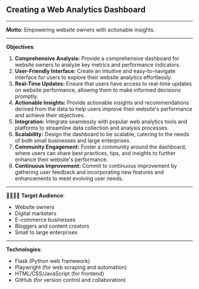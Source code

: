 ## Creating a Web Analytics Dashboard

-----

**Motto**: Empowering website owners with actionable insights.

----

**Objectives**:
1. **Comprehensive Analysis:** Provide a comprehensive dashboard for website owners to analyze key metrics and performance indicators.
2. **User-Friendly Interface:** Create an intuitive and easy-to-navigate interface for users to explore their website analytics effortlessly.
3. **Real-Time Updates:** Ensure that users have access to real-time updates on website performance, allowing them to make informed decisions promptly.
4. **Actionable Insights:** Provide actionable insights and recommendations derived from the data to help users improve their website's performance and achieve their objectives.
6. **Integration:** Integrate seamlessly with popular web analytics tools and platforms to streamline data collection and analysis processes.
7. **Scalability:** Design the dashboard to be scalable, catering to the needs of both small businesses and large enterprises.
8. **Community Engagement:** Foster a community around the dashboard, where users can share best practices, tips, and insights to further enhance their website's performance.
10. **Continuous Improvement:** Commit to continuous improvement by gathering user feedback and incorporating new features and enhancements to meet evolving user needs.

----

👨‍👩‍👧‍👦 **Target Audience**:
- Website owners
- Digital marketers
- E-commerce businesses
- Bloggers and content creators
- Small to large enterprises

-----

**Technologies**:
- Flask (Python web framework)
- Playwright (for web scraping and automation)
- HTML/CSS/JavaScript (for frontend)
- GitHub (for version control and collaboration)
